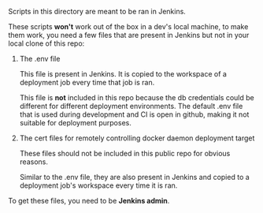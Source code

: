 Scripts in this directory are meant to be ran in Jenkins.

These scripts **won't** work out of the box in a dev's local machine, to make them work, you need a few files that are present in Jenkins but not in your local clone of this repo:

1.  The .env file

    This file is present in Jenkins. It is copied to the workspace of a deployment job every time that job is ran.

    This file is **not** included in this repo because the db credentials could be different for different deployment environments. The default .env file that is used during development and CI is open in github, making it not suitable for deployment purposes. 

2.  The cert files for remotely controlling docker daemon deployment target

    These files should not be included in this public repo for obvious reasons.
    
    Similar to the .env file, they are also present in Jenkins and copied to a deployment job's workspace every time it is ran.
     
To get these files, you need to be **Jenkins admin**.